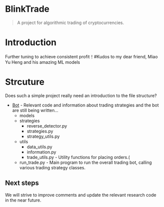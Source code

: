 # BlinkTrade
> A project for algorithmic trading of cryptocurrencies.

# Introduction 
Further tuning to achieve consistent profit！#Kudos to my dear friend, Miao Yu Heng and his amazing ML models


# Strcuture
Does such a simple project really need an introduction to the file structure?
- [Bot](#Bot) - Relevant code and information about trading strategies and the bot are still being written...
  - models
  - strategies
    - reverse_detector.py
    - strategies.py
    - strategy_utils.py
  - utils
    - data_utils.py
    - information.py
    - trade_utils.py  - Utility functions for placing orders.(
  - run_trade.py - Main program to run the overall trading bot, calling various trading strategy classes.


## Next steps
We will strive to improve comments and update the relevant research code in the near future.
